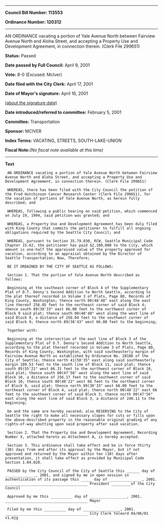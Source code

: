 

********

**Council Bill Number: 113553**
   
**Ordinance Number: 120312**
********

 AN ORDINANCE vacating a portion of Yale Avenue North between Fairview Avenue North and Aloha Street, and accepting a Property Use and Development Agreement, in connection therein. (Clerk File 299651)

**Status:** Passed
   
**Date passed by Full Council:** April 9, 2001
   
**Vote:** 8-0 (Excused: McIver)
   
**Date filed with the City Clerk:** April 17, 2001
   
**Date of Mayor's signature:** April 16, 2001
   
[(about the signature date)](/~public/approvaldate.htm)
   
   
   
**Date introduced/referred to committee:** February 5, 2001
   
**Committee:** Transportation
   
**Sponsor:** MCIVER
   
   
**Index Terms:** VACATING, STREETS, SOUTH-LAKE-UNION

**Fiscal Note:**_(No fiscal note available at this time)_

********

**Text**
   
```
 AN ORDINANCE vacating a portion of Yale Avenue North between Fairview Avenue North and Aloha Street, and accepting a Property Use and Development Agreement, in connection therein. (Clerk File 299651)

 WHEREAS, there has been filed with the City Council the petition of the Fred Hutchinson Cancer Research Center (Clerk File 299651), for the vacation of portions of Yale Avenue North, as herein fully described; and

 WHEREAS, following a public hearing on said petition, which commenced on July 19, 1994, said petition was granted; and

 WHEREAS, a Property Use and Development Agreement has been duly filed with King County that commits the petitioner to fulfill all ongoing obligations required by the Seattle City Council; and

 WHEREAS, pursuant to Section 35.79.030, RCW, Seattle Municipal Code Chapter 15.62, the petitioner has paid $2,180,000 to the City, which amount is one-half the appraised value of the property approved for vacation, according to an appraisal obtained by the Director of Seattle Transportation; Now, Therefore;

 BE IT ORDAINED BY THE CITY OF SEATTLE AS FOLLOWS:

 Section 1. That the portion of Yale Avenue North described as follows:

 Beginning at the southeast corner of Block 4 of the Supplementary Plat of D.T. Denny's Second Addition to North Seattle, according to the plat thereof recorded in Volume 3 of Plats, Page 80, Records of King County, Washington; thence north 00(48'48" east along the east line thereof 256.05 feet to the northeast corner of said Block 4; thence south 89(38'33" east 66.00 feet to the northwest corner of Block 9 said plat; thence south 00(48'48" west along the west line of said Block 9, a distance of 256.04 feet to the southwest corner of said Block 9; thence north 89(38'43" west 66.00 feet to the beginning;

 Together with:

 Beginning at the intersection of the east line of Block 3 of the Supplementary Plat of D.T. Denny's Second Addition to North Seattle, according to the plat thereof recorded in Volume 3 of Plats, Page 80, Records of King County, Washington, with said southeasterly margin of Fairview Avenue North as established by Ordinance No. 20186 of the City of Seattle; thence north 41(50'35" east along said southeasterly margin 109.53 feet to the south line of Block 11, said plat; thence south 05(55'21" west 66.31 feet to the northwest corner of Block 10, said plat; thence south 00(47'56" west along the west line of said Block 10, a distance of 256.17 feet to the southwest corner of said Block 10; thence south 00(48'22" west 66 feet to the northwest corner of Block 9, said plat; thence north 89(38'33" west 66.00 feet to the northeast corner of Block 4, said plat; thence north 00(48'22" east 66 feet to the southeast corner of said Block 3; thence north 00(47'56" east along the east line of said Block 3, a distance of 240.11 to the beginning;

 be and the same are hereby vacated; also RESERVING to the City of Seattle the right to make all necessary slopes for cuts or fills upon the above-described property in the reasonable original grading of any rights-of-way abutting upon said property after said vacation.

 Section 2. That the Property Use and Development Agreement, Recording Number X, attached hereto as Attachment A, is hereby accepted.

 Section 3. This ordinance shall take effect and be in force thirty (30) days from and after its approval by the Mayor, but if not approved and returned by the Mayor within ten (10) days after presentation, it shall take effect as provided by Municipal Code Section 1.04.020.

 PASSED by the City Council of the City of Seattle this ______ day of ______________, 2001, and signed by me in open session in authentication of its passage this _____ day of _______________, 2001. ______________________________________ President _________of the City Council

 Approved by me this __________ day of _________________, 2001. ______________________________________ Mayor

 Filed by me this __________ day of _________________, 2001. ______________________________________ City Clerk Yaleord 04/06/01 v1.mjg

```
